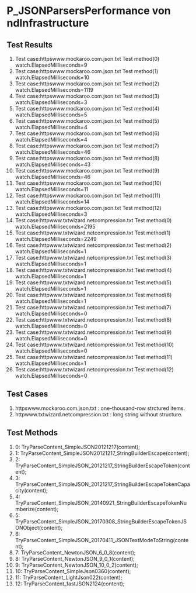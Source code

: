 # P_JSONParsersPerformance von ndInfrastructure

## Test Results

1. Test case:httpswww.mockaroo.com.json.txt Test method(0) watch.ElapsedMilliseconds=9
1. Test case:httpswww.mockaroo.com.json.txt Test method(1) watch.ElapsedMilliseconds=10
1. Test case:httpswww.mockaroo.com.json.txt Test method(2) watch.ElapsedMilliseconds=1119
1. Test case:httpswww.mockaroo.com.json.txt Test method(3) watch.ElapsedMilliseconds=3
1. Test case:httpswww.mockaroo.com.json.txt Test method(4) watch.ElapsedMilliseconds=5
1. Test case:httpswww.mockaroo.com.json.txt Test method(5) watch.ElapsedMilliseconds=4
1. Test case:httpswww.mockaroo.com.json.txt Test method(6) watch.ElapsedMilliseconds=4
1. Test case:httpswww.mockaroo.com.json.txt Test method(7) watch.ElapsedMilliseconds=46
1. Test case:httpswww.mockaroo.com.json.txt Test method(8) watch.ElapsedMilliseconds=43
1. Test case:httpswww.mockaroo.com.json.txt Test method(9) watch.ElapsedMilliseconds=46
1. Test case:httpswww.mockaroo.com.json.txt Test method(10) watch.ElapsedMilliseconds=11
1. Test case:httpswww.mockaroo.com.json.txt Test method(11) watch.ElapsedMilliseconds=14
1. Test case:httpswww.mockaroo.com.json.txt Test method(12) watch.ElapsedMilliseconds=3
1. Test case:httpwww.txtwizard.netcompression.txt Test method(0) watch.ElapsedMilliseconds=2195
1. Test case:httpwww.txtwizard.netcompression.txt Test method(1) watch.ElapsedMilliseconds=2249
1. Test case:httpwww.txtwizard.netcompression.txt Test method(2) watch.ElapsedMilliseconds=1
1. Test case:httpwww.txtwizard.netcompression.txt Test method(3) watch.ElapsedMilliseconds=1
1. Test case:httpwww.txtwizard.netcompression.txt Test method(4) watch.ElapsedMilliseconds=1
1. Test case:httpwww.txtwizard.netcompression.txt Test method(5) watch.ElapsedMilliseconds=1
1. Test case:httpwww.txtwizard.netcompression.txt Test method(6) watch.ElapsedMilliseconds=1
1. Test case:httpwww.txtwizard.netcompression.txt Test method(7) watch.ElapsedMilliseconds=0
1. Test case:httpwww.txtwizard.netcompression.txt Test method(8) watch.ElapsedMilliseconds=0
1. Test case:httpwww.txtwizard.netcompression.txt Test method(9) watch.ElapsedMilliseconds=0
1. Test case:httpwww.txtwizard.netcompression.txt Test method(10) watch.ElapsedMilliseconds=0
1. Test case:httpwww.txtwizard.netcompression.txt Test method(11) watch.ElapsedMilliseconds=1
1. Test case:httpwww.txtwizard.netcompression.txt Test method(12) watch.ElapsedMilliseconds=0


## Test Cases

1. httpswww.mockaroo.com.json.txt : one-thousand-row strctured items.
1. httpwww.txtwizard.netcompression.txt : long string without structure.


## Test Methods

1. 0: TryParseContent_SimpleJSON20121217(content);
1. 1: TryParseContent_SimpleJSON20121217_StringBuilderEscape(content);
1. 2: TryParseContent_SimpleJSON_20121217_StringBuilderEscapeToken(content);
1. 3: TryParseContent_SimpleJSON_20121217_StringBuilderEscapeTokenCapacity(content);
1. 4: TryParseContent_SimpleJSON_20140921_StringBuilderEscapeTokenNumberize(content);
1. 5: TryParseContent_SimpleJSON_20170308_StringBuilderEscapeTokenJSONObject(content);
1. 6: TryParseContent_SimpleJSON_20170411_JSONTextModeToString(content);
1. 7: TryParseContent_NewtonJSON_6_0_8(content);
1. 8: TryParseContent_NewtonJSON_9_0_1(content);
1. 9: TryParseContent_NewtonJSON_10_0_2(content);
1. 10: TryParseContent_SimpleJson0360(content);
1. 11: TryParseContent_LightJson022(content);
1. 12: TryParseContent_fastJSON2124(content);

